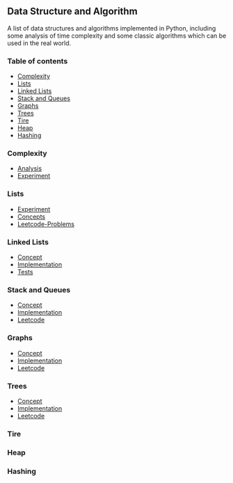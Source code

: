 ## Data Structure and Algorithm
A list of data structures and algorithms implemented in Python, including some analysis of time complexity and some classic algorithms which can be used in the real world.
### Table of  contents
  - [Complexity](#complexity) 
  - [Lists](#lists)
  - [Linked Lists](#linked-lists)
  - [Stack and Queues](#stack-and-queues)
  - [Graphs](#graphs)
  - [Trees](#trees)
  - [Tire](#tire)
  - [Heap](#heap)
  - [Hashing](#hashing)

### Complexity
- [Analysis](https://github.com/lyb1234567/CS_Self_Study/blob/master/Data%20Structre%20and%20Algorithm/Complexity/Analysis.md)
- [Experiment](https://github.com/lyb1234567/CS_Self_Study/tree/master/Data%20Structre%20and%20Algorithm/Complexity/experiment)
### Lists
- [Experiment](https://github.com/lyb1234567/CS_Self_Study/tree/master/Data%20Structre%20and%20Algorithm/Lists/Experiment)
- [Concepts](https://github.com/lyb1234567/CS_Self_Study/blob/master/Data%20Structre%20and%20Algorithm/Lists/Lists.md)
- [Leetcode-Problems](https://github.com/lyb1234567/CS_Self_Study/tree/master/Data%20Structre%20and%20Algorithm/Lists/Leetcode)
### Linked Lists
- [Concept](https://github.com/lyb1234567/CS_Self_Study/blob/master/Data%20Structre%20and%20Algorithm/Linked_Lists/Linked%20List.md)
- [Implementation](https://github.com/lyb1234567/CS_Self_Study/tree/master/Data%20Structre%20and%20Algorithm/Linked_Lists/Implementation)
- [Tests](https://github.com/lyb1234567/CS_Self_Study/tree/master/Data%20Structre%20and%20Algorithm/Linked_Lists/tests)

### Stack and Queues
- [Concept](https://github.com/lyb1234567/CS_Self_Study/blob/master/Data%20Structre%20and%20Algorithm/Stack_and_Queues/Stack.md)
- [Implementation](https://github.com/lyb1234567/CS_Self_Study/tree/master/Data%20Structre%20and%20Algorithm/Stack_and_Queues/Implementation)
- [Leetcode](https://github.com/lyb1234567/CS_Self_Study/tree/master/Data%20Structre%20and%20Algorithm/Stack_and_Queues/Leetcode)
### Graphs
- [Concept](https://github.com/lyb1234567/CS_Self_Study/blob/master/Data%20Structre%20and%20Algorithm/Graphs/Graphs.md)
- [Implementation](https://github.com/lyb1234567/CS_Self_Study/tree/master/Data%20Structre%20and%20Algorithm/Graphs/Implementation)
- [Leetcode](https://github.com/lyb1234567/CS_Self_Study/tree/master/Data%20Structre%20and%20Algorithm/Graphs/Leetcode) 
### Trees
- [Concept]()
- [Implementation]()
- [Leetcode]()
### Tire

### Heap

### Hashing

  


